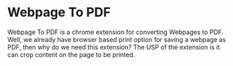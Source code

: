 # Webpage To PDF

Webpage To PDF is a chrome extension for converting Webpages to PDF. Well, we already have browser based print option for saving a webpage as PDF, then why do we need this extension? The USP of the extension is it can crop content on the page to be printed.
